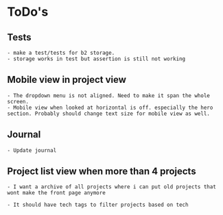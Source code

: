# ToDo's

## Tests
    - make a test/tests for b2 storage.
    - storage works in test but assertion is still not working

## Mobile view in project view

    - The dropdown menu is not aligned. Need to make it span the whole screen.
    - Mobile view when looked at horizontal is off. especially the hero section. Probably should change text size for mobile view as well.

## Journal

    - Update journal

## Project list view when more than 4 projects

    - I want a archive of all projects where i can put old projects that wont make the front page anymore

    - It should have tech tags to filter projects based on tech
    